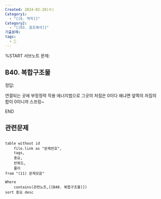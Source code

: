 ```yaml
---
Created: 2024-02-28(수)
Category1:
  - "[[6. 역학]]"
Category2:
  - "[[03. 골조해석]]"
기출문제: 
tags:
  - 🧮
---
```


%START
서브노트
문제:  
## B40. 복합구조물

정답: 

연결되는 곳에 부정정력 작용
에너지법으로 그곳의 처짐은 0이다
왜냐면 얖쪽의 처짐의 합이 0이니까
스프링~

END


## 관련문제
```dataview

table without id
	file.link as "문제번호",
	tags,
	중요,
	반복도,
	풀이
from "(11) 문제모음"

Where
	contains(관련노트,[[B40. 복합구조물]])
sort 중요 desc

```